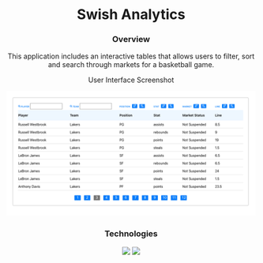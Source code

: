 <div align='center'>
  
# Swish Analytics
  
### Overview
  
This application includes an interactive tables that allows users to filter, sort and search through markets for a basketball game.

User Interface Screenshot

![Screenshot](https://github.com/LevonAr/swish-table/blob/main/screenshot.png)
  
  
### Technologies
  
![](https://img.shields.io/badge/Javascript-Language-informational?style=for-the-badge&logo=javascript&logoColor=white&color=2bbc8a)
![](https://img.shields.io/badge/React-Tool-informational?style=for-the-badge&logo=react&logoColor=white&color=2bbc8a)

</div>